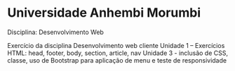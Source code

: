 # Universidade Anhembi Morumbi
Disciplina: Desenvolvimento Web

Exercício da disciplina Desenvolvimento web cliente
Unidade 1 – Exercícios HTML: head, footer, body, section, article, nav
Unidade 3 - inclusão de CSS, classe, uso de Bootstrap para aplicação de menu e teste de responsividade
